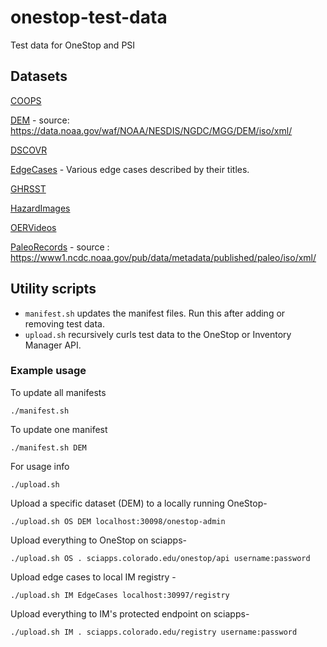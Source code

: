 # onestop-test-data

Test data for OneStop and PSI

## Datasets

[COOPS](/COOPS)

[DEM](/DEM) - source: https://data.noaa.gov/waf/NOAA/NESDIS/NGDC/MGG/DEM/iso/xml/

[DSCOVR](/DSCOVR)

[EdgeCases](/EdgeCases) - Various edge cases described by their titles.  

[GHRSST](/GHRSST)

[HazardImages](/HazardImages)

[OERVideos](/OERVideos)

[PaleoRecords](/PaleoRecords)  - source : https://www1.ncdc.noaa.gov/pub/data/metadata/published/paleo/iso/xml/

## Utility scripts

- `manifest.sh` updates the manifest files. Run this after adding or removing test data.
- `upload.sh` recursively curls test data to the OneStop or Inventory Manager API.

### Example usage
To update all manifests
```
./manifest.sh
```
To update one manifest
```
./manifest.sh DEM
```
For usage info
```
./upload.sh
```
Upload a specific dataset (DEM) to a locally running OneStop-
```
./upload.sh OS DEM localhost:30098/onestop-admin
```
Upload everything to OneStop on sciapps-
```
./upload.sh OS . sciapps.colorado.edu/onestop/api username:password
```
Upload edge cases to local IM registry -
```
./upload.sh IM EdgeCases localhost:30997/registry
```
Upload everything to IM's protected endpoint on sciapps-
```
./upload.sh IM . sciapps.colorado.edu/registry username:password
```
